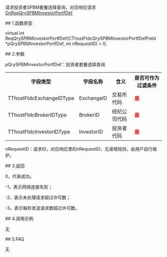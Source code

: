 <p>请求投资者SPBM套餐选择查询，对应响应请求<a href="../../CTHOSTFTDCTRADERAPI/ONRSPQRYSPBMINVESTORPORTFDEF/">OnRspQrySPBMInvestorPortfDef</a></p>
<span class="anchor" id="e4674827-2f54-4275-bdbf-e446a4e9b401"></span>
## 1.函数原型
<p>virtual int ReqQrySPBMInvestorPortfDef(CThostFtdcQrySPBMInvestorPortfDefField *pQrySPBMInvestorPortfDef, int nRequestID) = 0;</p>
<span class="anchor" id="f260a219-86ef-4f07-ac03-bd3eadf7ee32"></span>
## 2.参数
<p>pQrySPBMInvestorPortfDef：投资者套餐选择查询</p>
<table><tr><th style="TEXT-ALIGN: center;">字段类型</th><th style="TEXT-ALIGN: center;">字段名称</th><th style="TEXT-ALIGN: center;">含义</th><th style="TEXT-ALIGN: center;">是否可作为过滤条件</th></tr><tr><td style="TEXT-ALIGN: left;">TThostFtdcExchangeIDType</td>
<td style="TEXT-ALIGN: left;">ExchangeID</td>
<td style="TEXT-ALIGN: left;">交易所代码</td>
<td style="TEXT-ALIGN: left;"><strong><font color="#FF0000">是</font></strong></td>
</tr>
<tr><td style="TEXT-ALIGN: left;">TThostFtdcBrokerIDType</td>
<td style="TEXT-ALIGN: left;">BrokerID</td>
<td style="TEXT-ALIGN: left;">经纪公司代码</td>
<td style="TEXT-ALIGN: left;"><strong><font color="#FF0000">是</font></strong></td>
</tr>
<tr><td style="TEXT-ALIGN: left;">TThostFtdcInvestorIDType</td>
<td style="TEXT-ALIGN: left;">InvestorID</td>
<td style="TEXT-ALIGN: left;">投资者代码</td>
<td style="TEXT-ALIGN: left;"><strong><font color="#FF0000">是</font></strong></td>
</tr>
</table>
<p>nRequestID：请求ID，对应响应里的nRequestID，无递增规则，由用户自行维护。</p>
<span class="anchor" id="e05e29e3-4c58-470d-b6ee-ac7fe7ab9624"></span>
## 3.返回
<p>0，代表成功。</p>
<p>-1，表示网络连接失败；</p>
<p>-2，表示未处理请求超过许可数；</p>
<p>-3，表示每秒发送请求数超过许可数。</p>
<span class="anchor" id="cbf18611-54e1-43ee-8cbf-db08be9c519a"></span>
## 4.调用示例
<p>无</p>
<span class="anchor" id="a33d80aa-2cb7-4145-b3d0-a35f53c63a9e"></span>
## 5.FAQ
<p>无</p>
